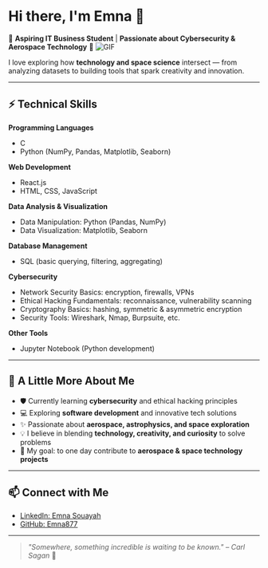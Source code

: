 # Hi there, I'm Emna 👋

🚀 **Aspiring IT Business Student** | **Passionate about Cybersecurity & Aerospace Technology** 🌌
![GIF](https://media3.giphy.com/media/v1.Y2lkPTc5MGI3NjExYm9zbG9jdm5wdzVsaGl4ZTdxbTVpaDlvZTNzdGpydHI3Z3p5azBvZSZlcD12MV9pbnRlcm5hbF9naWZfYnlfaWQmY3Q9Zw/fx6Ynu2Hy1HYmsARdw/giphy.gif)

I love exploring how **technology and space science** intersect — from analyzing datasets to building tools that spark creativity and innovation.

---

## ⚡ Technical Skills

**Programming Languages**
- C
- Python (NumPy, Pandas, Matplotlib, Seaborn)


**Web Development**
- React.js
- HTML, CSS, JavaScript

**Data Analysis & Visualization**
- Data Manipulation: Python (Pandas, NumPy)
- Data Visualization: Matplotlib, Seaborn

**Database Management**
- SQL (basic querying, filtering, aggregating)

**Cybersecurity**
- Network Security Basics: encryption, firewalls, VPNs
- Ethical Hacking Fundamentals: reconnaissance, vulnerability scanning
- Cryptography Basics: hashing, symmetric & asymmetric encryption
- Security Tools: Wireshark, Nmap, Burpsuite, etc.

**Other Tools**
- Jupyter Notebook (Python development)

---

## 🌌 A Little More About Me

- 🛡️ Currently learning **cybersecurity** and ethical hacking principles
- 💻 Exploring **software development** and innovative tech solutions
- ✨ Passionate about **aerospace, astrophysics, and space exploration**
- 💡 I believe in blending **technology, creativity, and curiosity** to solve problems
- 🎯 My goal: to one day contribute to **aerospace & space technology projects**

---

## 📫 Connect with Me

- [LinkedIn: Emna Souayah](https://www.linkedin.com/in/emna-souayah-234245295)
- [GitHub: Emna877](https://github.com/Emna877)

---

> *"Somewhere, something incredible is waiting to be known." – Carl Sagan* 🌌
